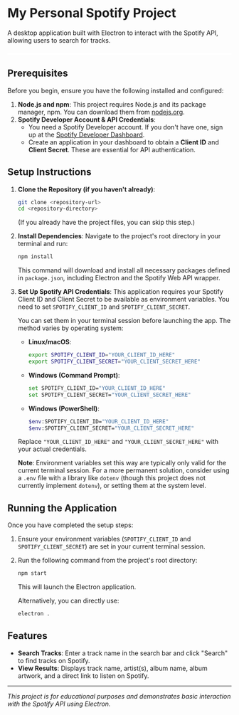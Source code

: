 # My Personal Spotify Project

A desktop application built with Electron to interact with the Spotify API, allowing users to search for tracks.

<div style="background-color: white; height: 4px; width: 100%; margin: 20px 0;"></div>

## Prerequisites

Before you begin, ensure you have the following installed and configured:

1.  **Node.js and npm**: This project requires Node.js and its package manager, npm. You can download them from [nodejs.org](https://nodejs.org/).
2.  **Spotify Developer Account & API Credentials**:
    *   You need a Spotify Developer account. If you don't have one, sign up at the [Spotify Developer Dashboard](https://developer.spotify.com/dashboard/).
    *   Create an application in your dashboard to obtain a **Client ID** and **Client Secret**. These are essential for API authentication.

## Setup Instructions

1.  **Clone the Repository (if you haven't already)**:
    ```bash
    git clone <repository-url>
    cd <repository-directory>
    ```
    (If you already have the project files, you can skip this step.)

2.  **Install Dependencies**:
    Navigate to the project's root directory in your terminal and run:
    ```bash
    npm install
    ```
    This command will download and install all necessary packages defined in `package.json`, including Electron and the Spotify Web API wrapper.

3.  **Set Up Spotify API Credentials**:
    This application requires your Spotify Client ID and Client Secret to be available as environment variables. You need to set `SPOTIFY_CLIENT_ID` and `SPOTIFY_CLIENT_SECRET`.

    You can set them in your terminal session before launching the app. The method varies by operating system:

    *   **Linux/macOS**:
        ```bash
        export SPOTIFY_CLIENT_ID="YOUR_CLIENT_ID_HERE"
        export SPOTIFY_CLIENT_SECRET="YOUR_CLIENT_SECRET_HERE"
        ```

    *   **Windows (Command Prompt)**:
        ```bash
        set SPOTIFY_CLIENT_ID="YOUR_CLIENT_ID_HERE"
        set SPOTIFY_CLIENT_SECRET="YOUR_CLIENT_SECRET_HERE"
        ```

    *   **Windows (PowerShell)**:
        ```bash
        $env:SPOTIFY_CLIENT_ID="YOUR_CLIENT_ID_HERE"
        $env:SPOTIFY_CLIENT_SECRET="YOUR_CLIENT_SECRET_HERE"
        ```
    Replace `"YOUR_CLIENT_ID_HERE"` and `"YOUR_CLIENT_SECRET_HERE"` with your actual credentials.

    **Note**: Environment variables set this way are typically only valid for the current terminal session. For a more permanent solution, consider using a `.env` file with a library like `dotenv` (though this project does not currently implement `dotenv`), or setting them at the system level.

## Running the Application

Once you have completed the setup steps:

1.  Ensure your environment variables (`SPOTIFY_CLIENT_ID` and `SPOTIFY_CLIENT_SECRET`) are set in your current terminal session.
2.  Run the following command from the project's root directory:
    ```bash
    npm start
    ```
    This will launch the Electron application.

    Alternatively, you can directly use:
    ```bash
    electron .
    ```

## Features

*   **Search Tracks**: Enter a track name in the search bar and click "Search" to find tracks on Spotify.
*   **View Results**: Displays track name, artist(s), album name, album artwork, and a direct link to listen on Spotify.

---
*This project is for educational purposes and demonstrates basic interaction with the Spotify API using Electron.*
